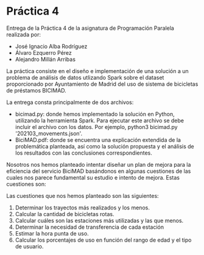 # Práctica 4
Entrega de la Práctica 4 de la asignatura de Programación Paralela realizada por:
- José Ignacio Alba Rodríguez
- Álvaro Ezquerro Pérez
- Alejandro Millán Arribas

La práctica consiste en el diseño e implementación de una solución a un problema de análisis de datos utlizando Spark sobre el dataset proporcionado por Ayuntamiento de Madrid del uso de sistema de bicicletas de préstamos BICIMAD. 

La entrega consta principalmente de dos archivos:
- bicimad.py: donde hemos implementado la solución en Python, utilizando la herramienta Spark. Para ejecutar este archivo se debe incluir el archivo con los datos. Por ejemplo, python3 bicimad.py '202103_movements.json'.
- BiciMAD.pdf: donde se encuentra una explicación extendida de la problemática planteada, así como la solución propuesta y el análisis de los resultados con las conclusiones correspondientes.

Nosotros nos hemos planteado intentar diseñar un plan de mejora para la eficiencia del servicio BiciMAD basándonos en algunas cuestiones de las cuales nos parece fundamental su estudio e intento de mejora. Estas cuestiones son:

Las cuestiones que nos hemos planteado son las siguientes:
1. Determinar los trayectos más realizados y los menos.
2. Calcular la cantidad de bicicletas rotas.
3. Calcular cuáles son las estaciones más utilizadas y las que menos.
4. Determinar la necesidad de transferencia de cada estación
5. Estimar la hora punta de uso.
6. Calcular los porcentajes de uso en función del rango de edad y el tipo de usuario.
